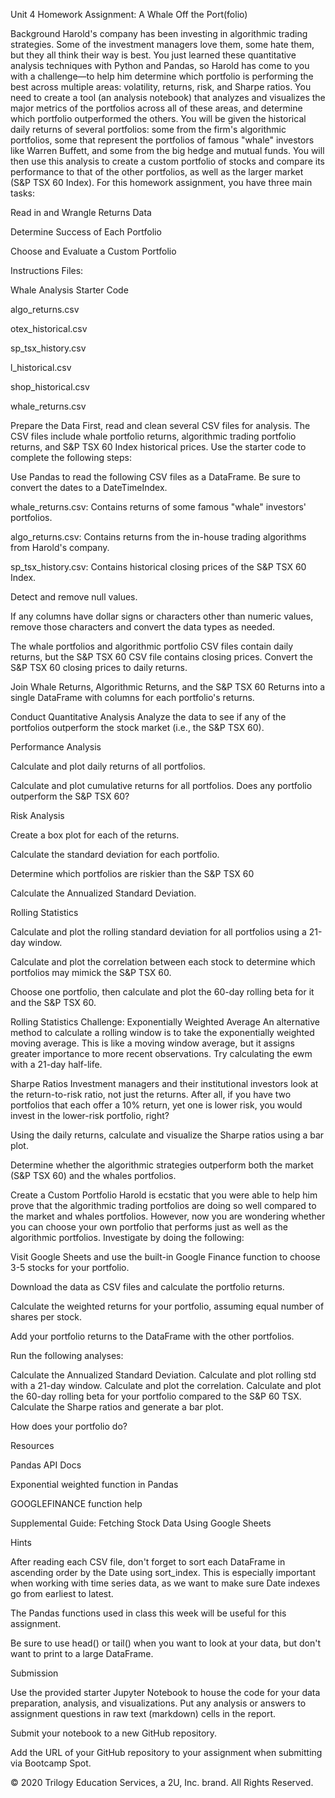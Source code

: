 Unit 4 Homework Assignment: A Whale Off the Port(folio)


Background
Harold's company has been investing in algorithmic trading strategies. Some of the investment managers love them, some hate them, but they all think their way is best.
You just learned these quantitative analysis techniques with Python and Pandas, so Harold has come to you with a challenge—to help him determine which portfolio is performing the best across multiple areas: volatility, returns, risk, and Sharpe ratios.
You need to create a tool (an analysis notebook) that analyzes and visualizes the major metrics of the portfolios across all of these areas, and determine which portfolio outperformed the others. You will be given the historical daily returns of several portfolios: some from the firm's algorithmic portfolios, some that represent the portfolios of famous "whale" investors like Warren Buffett, and some from the big hedge and mutual funds. You will then use this analysis to create a custom portfolio of stocks and compare its performance to that of the other portfolios, as well as the larger market (S&P TSX 60 Index).
For this homework assignment, you have three main tasks:


Read in and Wrangle Returns Data


Determine Success of Each Portfolio


Choose and Evaluate a Custom Portfolio




Instructions
Files:


Whale Analysis Starter Code


algo_returns.csv


otex_historical.csv


sp_tsx_history.csv


l_historical.csv


shop_historical.csv


whale_returns.csv



Prepare the Data
First, read and clean several CSV files for analysis. The CSV files include whale portfolio returns, algorithmic trading portfolio returns, and S&P TSX 60 Index historical prices. Use the starter code to complete the following steps:


Use Pandas to read the following CSV files as a DataFrame. Be sure to convert the dates to a DateTimeIndex.


whale_returns.csv: Contains returns of some famous "whale" investors' portfolios.


algo_returns.csv: Contains returns from the in-house trading algorithms from Harold's company.


sp_tsx_history.csv: Contains historical closing prices of the S&P TSX 60 Index.




Detect and remove null values.


If any columns have dollar signs or characters other than numeric values, remove those characters and convert the data types as needed.


The whale portfolios and algorithmic portfolio CSV files contain daily returns, but the S&P TSX 60 CSV file contains closing prices. Convert the S&P TSX 60 closing prices to daily returns.


Join Whale Returns, Algorithmic Returns, and the S&P TSX 60 Returns into a single DataFrame with columns for each portfolio's returns.




Conduct Quantitative Analysis
Analyze the data to see if any of the portfolios outperform the stock market (i.e., the S&P TSX 60).

Performance Analysis


Calculate and plot daily returns of all portfolios.


Calculate and plot cumulative returns for all portfolios. Does any portfolio outperform the S&P TSX 60?



Risk Analysis


Create a box plot for each of the returns.


Calculate the standard deviation for each portfolio.


Determine which portfolios are riskier than the S&P TSX 60


Calculate the Annualized Standard Deviation.



Rolling Statistics


Calculate and plot the rolling standard deviation for all portfolios using a 21-day window.


Calculate and plot the correlation between each stock to determine which portfolios may mimick the S&P TSX 60.


Choose one portfolio, then calculate and plot the 60-day rolling beta for it and the S&P TSX 60.



Rolling Statistics Challenge: Exponentially Weighted Average
An alternative method to calculate a rolling window is to take the exponentially weighted moving average. This is like a moving window average, but it assigns greater importance to more recent observations. Try calculating the ewm with a 21-day half-life.

Sharpe Ratios
Investment managers and their institutional investors look at the return-to-risk ratio, not just the returns. After all, if you have two portfolios that each offer a 10% return, yet one is lower risk, you would invest in the lower-risk portfolio, right?


Using the daily returns, calculate and visualize the Sharpe ratios using a bar plot.


Determine whether the algorithmic strategies outperform both the market (S&P TSX 60) and the whales portfolios.



Create a Custom Portfolio
Harold is ecstatic that you were able to help him prove that the algorithmic trading portfolios are doing so well compared to the market and whales portfolios. However, now you are wondering whether you can choose your own portfolio that performs just as well as the algorithmic portfolios. Investigate by doing the following:


Visit Google Sheets and use the built-in Google Finance function to choose 3-5 stocks for your portfolio.


Download the data as CSV files and calculate the portfolio returns.


Calculate the weighted returns for your portfolio, assuming equal number of shares per stock.


Add your portfolio returns to the DataFrame with the other portfolios.


Run the following analyses:

Calculate the Annualized Standard Deviation.
Calculate and plot rolling std with a 21-day window.
Calculate and plot the correlation.
Calculate and plot the 60-day rolling beta for your portfolio compared to the S&P 60 TSX.
Calculate the Sharpe ratios and generate a bar plot.



How does your portfolio do?




Resources


Pandas API Docs


Exponential weighted function in Pandas


GOOGLEFINANCE function help


Supplemental Guide: Fetching Stock Data Using Google Sheets




Hints


After reading each CSV file, don't forget to sort each DataFrame in ascending order by the Date using sort_index. This is especially important when working with time series data, as we want to make sure Date indexes go from earliest to latest.


The Pandas functions used in class this week will be useful for this assignment.


Be sure to use head() or tail() when you want to look at your data, but don't want to print to a large DataFrame.




Submission


Use the provided starter Jupyter Notebook to house the code for your data preparation, analysis, and visualizations. Put any analysis or answers to assignment questions in raw text (markdown) cells in the report.


Submit your notebook to a new GitHub repository.


Add the URL of your GitHub repository to your assignment when submitting via Bootcamp Spot.



© 2020 Trilogy Education Services, a 2U, Inc. brand. All Rights Reserved.
